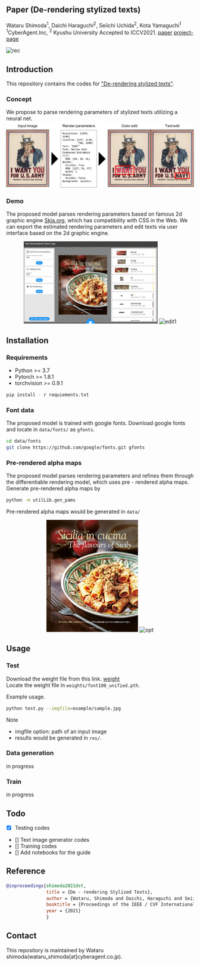 ## Paper (De-rendering stylized texts)
Wataru Shimoda<sup>1</sup>, Daichi Haraguchi<sup>2</sup>, Seiichi Uchida<sup>2</sup>, Kota Yamaguchi<sup>1</sup>
<sup>1</sup>CyberAgent.Inc, <sup>2</sup> Kyushu University
Accepted to ICCV2021.
[paper]()
[project-page]()

<img src = "example/rec0.png" title = "rec" >

## Introduction
This repository contains the codes for ["De-rendering stylized texts"]().
### Concept
We propose to parse rendering parameters of stylized texts utilizing a neural net.
<img src = "example/concept.jpg" title = "concept" >

### Demo
The proposed model parses rendering parameters based on famous 2d graphic engine [Skia.org](https://skia.org/), which has compatibility with CSS in the Web.
We can export the estimated rendering parameters and edit texts via user interface based on the 2d graphic engine.

<div align = 'center'>
<img src = "example/edit0.gif" title = "edit0" height = "220" >
<img src = "example/edit1.gif" title = "edit1" height = "220" >
</div>

## Installation

### Requirements
- Python >= 3.7
- Pytorch >= 1.8.1
- torchvision >= 0.9.1

```bash
pip install - r requiements.txt
```

### Font data
The proposed model is trained with google fonts.
Download google fonts and locate in `data/fonts/` as `gfonts`.
```bash
cd data/fonts
git clone https://github.com/google/fonts.git gfonts
```

### Pre-rendered alpha maps
The proposed model parses rendering parameters and refines them through the differentiable rendering model, which uses pre - rendered alpha maps.
Generate pre-rendered alpha maps by
```bash
python -m utilLib.gen_pams
```
Pre-rendered alpha maps would be generated in `data/`

<div align = 'center'>
<img src = "example/sample.jpg" title = "inp" height = "300" >
<img src = "example/opt.gif" title = "opt" height = "300" >
</div>


## Usage

### Test
Download the weight file from this link.
[weight](https://drive.google.com/file/d/1HBcfV0nfSluCWCHGgGerx7QNJZJpOv3h/view?usp=sharing)  
Locate the weight file in `weights/font100_unified.pth`.

Example usage.
```bash
python test.py --imgfile=example/sample.jpg
```
Note
- imgfile option: path of an input image
- results would be generated in `res/`.

### Data generation
in progress

### Train
in progress


## Todo
- [x] Testing codes
- [] Text image generator codes
- [] Training codes
- [] Add notebooks for the guide

## Reference
```bibtex
@inproceedings{shimoda2021dst,
               title = {De - rendering Stylized Texts},
               author = {Wataru, Shimoda and Daichi, Haraguchi and Seiichi, Uchida and Koata, Yamaguchi},
               booktitle = {Proceedings of the IEEE / CVF International Conference on Computer Vision.},
               year = {2021}
               }
```

## Contact
This repository is maintained by Wataru shimoda(wataru_shimoda[at]cyberagent.co.jp).
